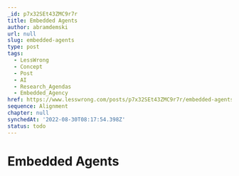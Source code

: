 ```yaml
---
_id: p7x32SEt43ZMC9r7r
title: Embedded Agents
author: abramdemski
url: null
slug: embedded-agents
type: post
tags:
  - LessWrong
  - Concept
  - Post
  - AI
  - Research_Agendas
  - Embedded_Agency
href: https://www.lesswrong.com/posts/p7x32SEt43ZMC9r7r/embedded-agents
sequence: Alignment
chapter: null
synchedAt: '2022-08-30T08:17:54.398Z'
status: todo
---
```


# Embedded Agents
